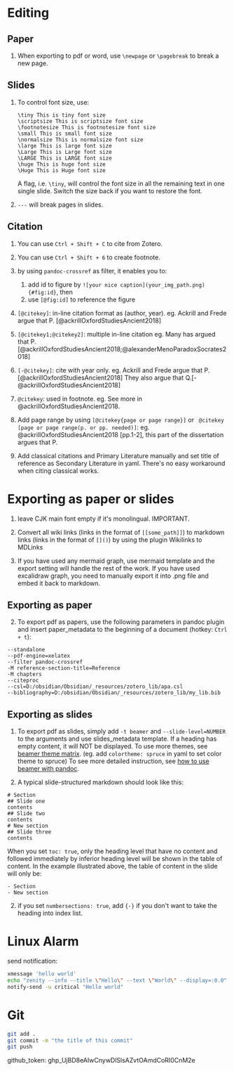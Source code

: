 # Editing

## Paper

1. When exporting to pdf or word, use `\newpage` or  `\pagebreak` to break a new page.

## Slides

1. To control font size, use: 
	```
	\tiny This is tiny font size
	\scriptsize This is scriptsize font size
	\footnotesize This is footnotesize font size
	\small This is small font size
	\normalsize This is normalsize font size
	\large This is large font size
	\Large This is Large font size
	\LARGE This is LARGE font size
	\huge This is huge font size
	\Huge This is Huge font size
	```
	A flag, i.e. `\tiny`, will control the font size in all the remaining text in one single slide. Switch the size back if you want to restore the font.

2. `---` will break pages in slides. 

## Citation

1. You can use `Ctrl + Shift + C` to cite from Zotero.

2. You can use `Ctrl + Shift + 6` to create footnote.

3. by using `pandoc-crossref` as filter, it enables you to:
	1. add id to figure by `![your nice caption](your_img_path.png){#fig:id}`, then
	2. use `[@fig:id]` to reference the figure

4. `[@citekey]`: in-line citation format as (author, year).
	eg. Ackrill and Frede argue that P. [@ackrillOxfordStudiesAncient2018]

5. `[@citekey1;@citekey2]`: multiple in-line citation
	eg. Many has argued that P. [@ackrillOxfordStudiesAncient2018;@alexanderMenoParadoxSocrates2018]

6. `[-@citekey]`: cite with year only.
	eg. Ackrill and Frede argue that P. [@ackrillOxfordStudiesAncient2018] They also argue that Q.[-@ackrillOxfordStudiesAncient2018]

7. `@citekey`: used in footnote.
	eg. See more in @ackrillOxfordStudiesAncient2018.

8. Add page range by using `[@citekey{page or page range}]` or ` @citekey [page or page range(p. or pp. needed)]`: 
	eg. @ackrillOxfordStudiesAncient2018 [pp.1-2], this part of the dissertation argues that P.

9. Add classical citations and Primary Literature manually and set title of reference as Secondary Literature in yaml. There's no easy workaround when citing classical works.

# Exporting as paper or slides


1. leave CJK main font empty if it's monolingual. IMPORTANT.

2. Convert all wiki links (links in the format of `[[some_path]]`) to markdown links (links in the format of `[]()`) by using the plugin Wikilinks to MDLinks

3. If you have used any mermaid graph, use mermaid template and the export setting will handle the rest of the work. If you have used excalidraw graph, you need to manually export it into .png file and embed it back to markdown.

## Exporting as paper

2. To export pdf as papers, use the following parameters in pandoc plugin and insert paper_metadata to the beginning of a document (hotkey: `Ctrl + t`):
```
--standalone
--pdf-engine=xelatex
--filter pandoc-crossref
-M reference-section-title=Reference
-M chapters
--citeproc
--csl=D:/obsidian/Obsidian/_resources/zotero_lib/apa.csl
--bibliography=D:/obsidian/Obsidian/_resources/zotero_lib/my_lib.bib
```

## Exporting as slides


1. To export pdf as slides, simply add `-t beamer` and `--slide-level=NUMBER` to the arguments and use slides_metadata template. If a heading has empty content, it will NOT be displayed. To use more themes, see [beamer theme matrix](https://mpetroff.net/files/beamer-theme-matrix/). (eg. add `colortheme: spruce` in yaml to set color theme to spruce) To see more detailed instruction, see [how to use beamer with pandoc](https://ashwinschronicles.github.io/beamer-slides-using-markdown-and-pandoc). 

2. A typical slide-structured markdown should look like this:
```
# Section
## Slide one
contents
## Slide two
contents
# New section
## Slide three
contents
```
When you set `toc: true`, only the heading level that have no content and followed immediately by inferior heading level will be shown in the table of content. In the example illustrated above, the table of content in the slide will only be:
```
- Section
- New section
```

2. if you set `numbersections: true`, add `{-}` if you don't want to take the heading into index list.

# Linux Alarm

send notification:

```bash
xmessage 'hello world'
echo "zenity --info --title \"Hello\" --text \"World\" --display=:0.0" | at now +1 minutes
notify-send -u critical "Hello world"
```


# Git

```bash
git add .
git commit -m "the title of this commit"
git push
```

github_token: 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


